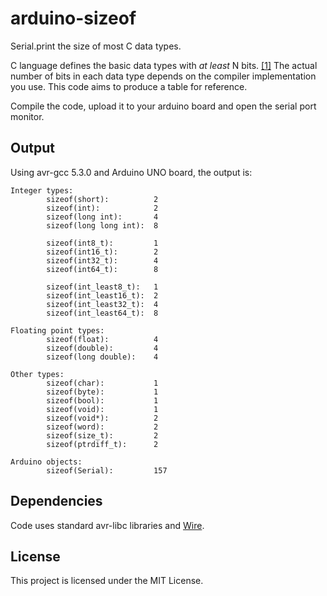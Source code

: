 # arduino-sizeof

Serial.print the size of most C data types.

C language defines the basic data types with *at least* N bits.
[\[1\]](https://en.wikipedia.org/wiki/C_data_types) The actual number of bits in
each data type depends on the compiler implementation you use. This code aims
to produce a table for reference.

Compile the code, upload it to your arduino board and open the serial port
monitor.


## Output

Using avr-gcc 5.3.0 and Arduino UNO board, the output is:

	Integer types:
	        sizeof(short):          2
	        sizeof(int):            2
	        sizeof(long int):       4
	        sizeof(long long int):  8
	
	        sizeof(int8_t):         1
	        sizeof(int16_t):        2
	        sizeof(int32_t):        4
	        sizeof(int64_t):        8
	
	        sizeof(int_least8_t):   1
	        sizeof(int_least16_t):  2
	        sizeof(int_least32_t):  4
	        sizeof(int_least64_t):  8
	
	Floating point types:
	        sizeof(float):          4
	        sizeof(double):         4
	        sizeof(long double):    4
	
	Other types:
	        sizeof(char):           1
	        sizeof(byte):           1
	        sizeof(bool):           1
	        sizeof(void):           1
	        sizeof(void*):          2
	        sizeof(word):           2
	        sizeof(size_t):         2
	        sizeof(ptrdiff_t):      2
	
	Arduino objects:
	        sizeof(Serial):         157

## Dependencies

Code uses standard avr-libc libraries and
[Wire](https://www.arduino.cc/en/Reference/Wire).


## License

This project is licensed under the MIT License.
